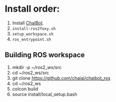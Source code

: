 # Install order:
1. Install [ChaiBot](https://github.com/chaiai/chaibot).
2. <code>install-ros2foxy.sh</code>
3. <code>setup_workspace.sh</code>
4. <code>ros_entrypoint.sh</code>

## Building ROS workspace
1. mkdir -p ~/ros2_ws/src
2. cd ~/ros2_ws/src  
3. git clone https://github.com/chaiai/chaibot_ros  
4. cd ~/ros2_ws  
5. colcon build
6. source install/local_setup.bash
